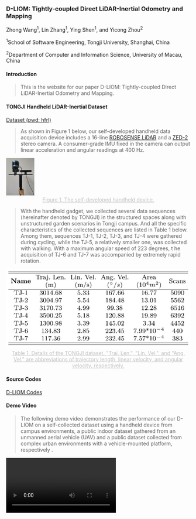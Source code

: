 ### D-LIOM: Tightly-coupled Direct LiDAR-Inertial Odometry and Mapping

Zhong Wang<sup>1</sup>, Lin Zhang<sup>1</sup>, Ying Shen<sup>1</sup>, and Yicong Zhou<sup>2</sup>

<sup>1</sup>School of Software Engineering, Tongji University, Shanghai, China

<sup>2</sup>Department of Computer and Information Science, University of Macau, China

#### Introduction

>  This is the website for our paper D-LIOM: Tightly-coupled Direct LiDAR-Inertial Odometry and Mapping.

#### TONGJI Handheld LiDAR-Inertial Dataset

[Dataset (pwd: hfrl)](https://pan.baidu.com/s/12Y6CErygofwPf9f8FrNLqA)

> As shown in Figure 1 below, our self-developed handheld data acquisition device includes a 16-line [ROBOSENSE LiDAR](https://www.robosense.cn/en/rslidar/RS-LiDAR-16) and a [ZED-2](https://www.stereolabs.com/zed-2) stereo camera. A consumer-grade IMU fixed in the camera can output linear acceleration and angular readings at 400 Hz. 
>

<img src="handheld.jpg" style="zoom: 10%;" />

<center style="color:#C0C0C0;text-decoration:underline">Figure 1. The self-developed handheld device.</center>

> With the handheld gadget, we collected several data sequences (hereinafter denoted by TONGJI) in the structured spaces along with unstructured garden scenarios in Tongji campus. And all the specific characteristics of the collected sequences are listed in Table 1 below. Among them, sequences TJ-1, TJ-2, TJ-3, and TJ-4 were gathered during cycling, while the TJ-5, a relatively smaller one, was collected with walking. With a maximum angular speed of 223 degrees, t he acquisition of TJ-6 and TJ-7 was accompanied by extremely rapid rotation.

<img src="dataset.jpg" style="zoom: 70%;" />

<center style="color:#C0C0C0;text-decoration:underline">Table 1. Details of the TONGJI dataset. "Traj. Len.", "Lin. Vel.", and "Ang. Vel." are abbreviations of trajectory length, linear velocity, and angular velocity, respectively.</center>

#### Source Codes

[D-LIOM Codes](https://github.com/peterWon/dlio)

#### Demo Video

> The following demo video demonstrates the performance of our D-LIOM on a self-collected dataset using a handheld device from campus environments, a public indoor dataset gathered from an unmanned aerial vehicle (UAV) and a public dataset collected from complex urban environments with a vehicle-mounted platform, respectively .

<video id="v1" controls="" src="dliom-no-zsj-compress.mp4" preload="true">



